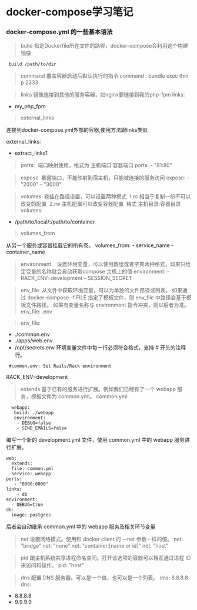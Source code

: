 # docker-compose学习笔记

### docker-compose.yml 的一些基本语法

>bulid 
指定Dockerfile所在文件的路径，docker-compose会利用这个构建镜像

```shell
 build /path/to/dir
```

> command 
覆盖容器启动后默认执行的指令
command : bundle exec thin p 2333

>links 
镜像连接到其他的服务容器，如nginx要链接到我的php-fpm
links:
 - my_php_fpm
 
>external_links

连接到docker-compose.yml外部的容器,使用方法跟links类似

external_links:
  - extract_links1
  
>ports:
  端口映射使用，格式为 主机端口:容器端口
  ports:
    - "81:80"
 
>expose 
  暴露端口，不能映射到宿主机，只能被连接的服务访问
  expose:
    - "2000"
    - "3000"
    
>volumes
  卷挂在路径设置，可以设置两种模式
  1.ro 相当于复制一份不可以改变的配置
  2.rw 主机配置可以改变容器配置
  格式 主机目录:容器目录
 volumes:
  - /path/to/local/:/path/to/container
 
> volumes_from

  从另一个服务或容器挂载它的所有卷。
  volumes_from:
    - service_name
    - container_name
    
>environment
    设置环境变量，可以使用数组或者字典两种格式，如果只给定变量的名称就会自动获取compose 主机上的值
   environment:
    - RACK_ENV=development
    - SESSION_SECRET
    
>env_file
  从文件中获取环境变量，可以为单独的文件路径或列表。
如果通过 docker-compose -f FILE 指定了模板文件，则 env_file 中路径会基于模板文件路径。
如果有变量名称与 environment 指令冲突，则以后者为准。
env_file: .env

>env_file:
  - ./common.env
  - ./apps/web.env
  - /opt/secrets.env
环境变量文件中每一行必须符合格式，支持 # 开头的注释行。
 ```shell
  #common.env: Set Rails/Rack environment
 ```
RACK_ENV=development

>extends
  基于已有的服务进行扩展。例如我们已经有了一个 webapp 服务，模板文件为 common.yml。
 common.yml
 ```shell
   webapp:
    build: ./webapp
    environment:
     - DEBUG=false
     - SEND_EMAILS=false
 ```
编写一个新的 development.yml 文件，使用 common.yml 中的 webapp 服务进行扩展。
```shell
web:
  extends:
  file: common.yml
  service: webapp
ports:
   - "8000:8000"
links:
    - db
environment:
  - DEBUG=true
db:
  image: postgres
```
后者会自动继承 common.yml 中的 webapp 服务及相关环节变量

>net 
设置网络模式。使用和 docker client 的 --net 参数一样的值。
  net: "bridge"
  net: "none"
  net: "container:[name or id]"
  net: "host"
  
>pid 
 跟主机系统共享进程命名空间。打开该选项的容器可以相互通过进程 ID 来访问和操作。
  pid: "host"

>dns 
 配置 DNS 服务器。可以是一个值，也可以是一个列表。
  dns: 8.8.8.8
  dns:
  - 8.8.8.8
  - 9.9.9.9
  
  


 
